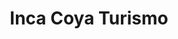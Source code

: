 ---
title: "Inca Coya Turismo"
url: /san-pedro-de-atacama/inca-coya-turismo/
shop: agencia de viajes
---